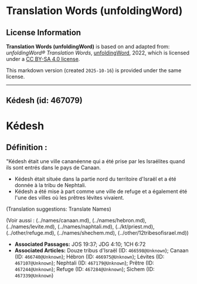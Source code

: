 # Translation Words (unfoldingWord)

## License Information

**Translation Words (unfoldingWord)** is based on and adapted from: _unfoldingWord® Translation Words_, [unfoldingWord](https://unfoldingword.org/utw), 2022, which is licensed under a [CC BY-SA 4.0 license](https://creativecommons.org/licenses/by-sa/4.0/legalcode.en).

This markdown version (created `2025-10-16`) is provided under the same license.



--------------------------------

## Kédesh (id: 467079)

Kédesh
======

Définition :
------------

"Kédesh était une ville cananéenne qui a été prise par les Israélites quand ils sont entrés dans le pays de Canaan.

* Kédesh était située dans la partie nord du territoire d'Israël et a été donnée à la tribu de Nephtali.
* Kédesh a été mise à part comme une ville de refuge et a également été l'une des villes où les prêtres lévites vivaient.

(Translation suggestions: Translate Names)

(Voir aussi : (../names/canaan.md), (../names/hebron.md), (../names/levite.md), (../names/naphtali.md), (../kt/priest.md), (../other/refuge.md), (../names/shechem.md), (../other/12tribesofisrael.md))

* **Associated Passages:** JOS 19:37; JDG 4:10; 1CH 6:72
* **Associated Articles:** Douze tribus d'Israël (ID: `466598@Unknown`); Canaan (ID: `466740@Unknown`); Hébron (ID: `466975@Unknown`); Lévites (ID: `467107@Unknown`); Nephtali (ID: `467179@Unknown`); Prêtre (ID: `467244@Unknown`); Refuge (ID: `467284@Unknown`); Sichem (ID: `467339@Unknown`)

